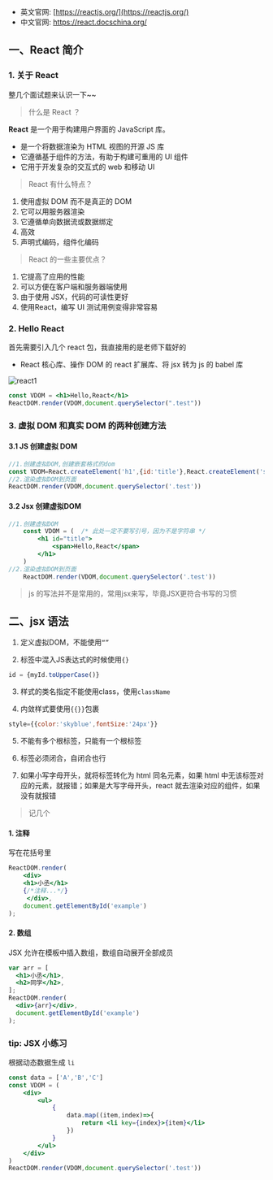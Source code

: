 - 英文官网: [https://reactjs.org/](https://reactjs.org/)
- 中文官网: https://react.docschina.org/
## 一、React 简介

### 1. 关于 React

整几个面试题来认识一下~~

> 什么是 React ？

**React** 是一个用于构建用户界面的 JavaScript 库。

- 是一个将数据渲染为 HTML 视图的开源 JS 库
- 它遵循基于组件的方法，有助于构建可重用的 UI 组件
- 它用于开发复杂的交互式的 web 和移动 UI

> React 有什么特点？

1. 使用虚拟 DOM 而不是真正的 DOM
2. 它可以用服务器渲染
3. 它遵循单向数据流或数据绑定
4. 高效
5. 声明式编码，组件化编码

> React 的一些主要优点？

1. 它提高了应用的性能
2. 可以方便在客户端和服务器端使用
3. 由于使用 JSX，代码的可读性更好
4. 使用React，编写 UI 测试用例变得非常容易

### 2. Hello React

首先需要引入几个 react 包，我直接用的是老师下载好的

- React 核心库、操作 DOM 的 react 扩展库、将 jsx 转为 js 的 babel 库

![react1](https://ljcimg.oss-cn-beijing.aliyuncs.com/img/react1.png)

```jsx
const VDOM = <h1>Hello,React</h1>
ReactDOM.render(VDOM,document.querySelector(".test"))
```

### 3. 虚拟 DOM 和真实 DOM 的两种创建方法

#### 3.1 JS 创建虚拟 DOM

```js
//1.创建虚拟DOM,创建嵌套格式的dom
const VDOM=React.createElement('h1',{id:'title'},React.createElement('span',{},'hello,React'))
//2.渲染虚拟DOM到页面
ReactDOM.render(VDOM,document.querySelector('.test'))
```

#### 3.2 Jsx 创建虚拟DOM

```jsx
//1.创建虚拟DOM
	const VDOM = (  /* 此处一定不要写引号，因为不是字符串 */
    	<h1 id="title">
			<span>Hello,React</span>
		</h1>
	)
//2.渲染虚拟DOM到页面
	ReactDOM.render(VDOM,document.querySelector('.test'))
```

> js 的写法并不是常用的，常用jsx来写，毕竟JSX更符合书写的习惯

## 二、jsx 语法

1. 定义虚拟DOM，不能使用`“”`

2. 标签中混入JS表达式的时候使用`{}`

```jsx
id = {myId.toUpperCase()}
```

3. 样式的类名指定不能使用class，使用`className`

4. 内敛样式要使用`{{}}`包裹

```jsx
style={{color:'skyblue',fontSize:'24px'}}
```

5. 不能有多个根标签，只能有一个根标签

6. 标签必须闭合，自闭合也行

7. 如果小写字母开头，就将标签转化为 html 同名元素，如果 html 中无该标签对应的元素，就报错；如果是大写字母开头，react 就去渲染对应的组件，如果没有就报错

> 记几个

#### 1. 注释

写在花括号里

```jsx
ReactDOM.render(
    <div>
    <h1>小丞</h1>
    {/*注释...*/}
     </div>,
    document.getElementById('example')
);
```

#### 2. 数组

JSX 允许在模板中插入数组，数组自动展开全部成员

```jsx
var arr = [
  <h1>小丞</h1>,
  <h2>同学</h2>,
];
ReactDOM.render(
  <div>{arr}</div>,
  document.getElementById('example')
);
```

### tip: JSX 小练习

根据动态数据生成 `li`

```jsx
const data = ['A','B','C']
const VDOM = (
    <div>
        <ul>
            {
                data.map((item,index)=>{
                    return <li key={index}>{item}</li>
                })
            }
        </ul>
    </div>
)
ReactDOM.render(VDOM,document.querySelector('.test'))
```

